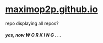# [maximop2p.github.io](https://maximop2p.github.io)

repo displaying all repos?

##### yes, now   W  O  R  K  I  N  G  .  .  .
